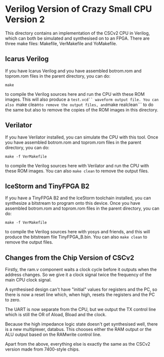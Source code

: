# Verilog Version of Crazy Small CPU Version 2

This directory contains an implementation of the CSCv2 CPU in Verilog,
which can both be simulated and synthesised on to an FPGA. There are
three make files: Makefile, VerMakefile and YoMakefile.

## Icarus Verilog

If you have Icarus Verilog and you have assembled botrom.rom and toprom.rom
files in the parent directory, you can do:

```
make
```

to compile the Verilog sources here and run the CPU with these ROM images.
This will also produce a ```test.vcd`` waveform output file. You can also
```make clean``` to remove the output files, and ```make realclean``` to
do the same but also to remove the copies of the ROM images in this directory.

## Verilator

If you have Verilator installed, you can simulate the CPU with this tool.
Once you have assembled botrom.rom and toprom.rom files in the parent
directory, you can do:

```
make -f VerMakefile
```

to compile the Verilog sources here with Verilator and run the CPU with these
ROM images. You can also ```make clean``` to remove the output files.

## IceStorm and TinyFPGA B2

If you have a TinyFPGA B2 and the IceStorm toolchain installed, you can
synthesize a bitstream to program onto this device.
Once you have assembled botrom.rom and toprom.rom files in the parent
directory, you can do:

```
make -f VerMakefile
```

to compile the Verilog sources here with yosys and friends, and this will
produce the bitstream file TinyFPGA_B.bin.
You can also ```make clean``` to remove the output files.

## Changes from the Chip Version of CSCv2

Firstly, the ram.v component waits a clock cycle before it
outputs when the address changes. So we give it a clock signal
twice the frequency of the main CPU clock signal.

A synthesised design can't have "initial" values for registers and the PC,
so there is now a reset line which, when high, resets the registers and the
PC to zero.

The UART is now separate from the CPU, but we output the TX
control line which is still the OR of Aload, Bload and the clock.

Because the high impedance logic state doesn't get synthesised well,
there is a new multiplexer, databus. This chooses either the RAM
output or the ALU output based on the RAMwrite control line.

Apart from the above, everything else is exactly the same as the
CSCv2 version made from 7400-style chips.
